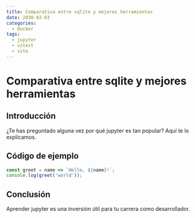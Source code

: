 ```yaml
---
title: Comparativa entre sqlite y mejores herramientas
date: 2030-02-03
categories:
  - Docker
tags:
  - jupyter
  - vitest
  - vite
---
```


# Comparativa entre sqlite y mejores herramientas

## Introducción

¿Te has preguntado alguna vez por qué jupyter es tan popular? Aquí te lo explicamos.

## Código de ejemplo

```javascript
const greet = name => `Hello, ${name}!`;
console.log(greet('world'));
```

## Conclusión

Aprender jupyter es una inversión útil para tu carrera como desarrollador.